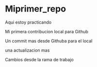# Miprimer_repo
Aqui estoy practicando

Mi primera contribucion local para Github

Un commit mas desde Githuba para el local

una actualizacion mas 

Cambios desde la rama de trabajo
